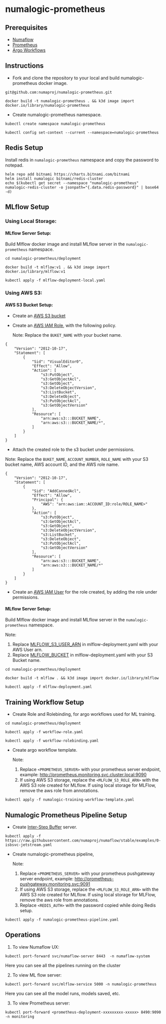 # numalogic-prometheus

## Prerequisites
- [Numaflow](https://numaflow.numaproj.io/quick-start/#installation)
- [Prometheus](https://prometheus.io/docs/prometheus/latest/getting_started/)
- [Argo Workflows](https://argoproj.github.io/argo-workflows/quick-start/)

## Instructions

- Fork and clone the repository to your local and build numalogic-prometheus docker image.

```shell
git@github.com:numaproj/numalogic-prometheus.git

docker build -t numalogic-prometheus . && k3d image import docker.io/library/numalogic-prometheus
```

- Create numalogic-prometheus namespace.
```shell
kubectl create namespace numalogic-prometheus

kubectl config set-context --current --namespace=numalogic-prometheus
```


## Redis Setup
Install redis in `numalogic-prometheus` namespace and copy the password to notepad.

```shell
helm repo add bitnami https://charts.bitnami.com/bitnami
helm install numalogic bitnami/redis-cluster
echo $(kubectl get secret --namespace "numalogic-prometheus" numalogic-redis-cluster -o jsonpath="{.data.redis-password}" | base64 -d)
```

## MLflow Setup

### Using Local Storage:

#### MLflow Server Setup:
Build Mlflow docker image and install MLflow server in the `numalogic-prometheus` namespace.
```shell
cd numalogic-prometheus/deployment

docker build -t mlflow:v1 . && k3d image import docker.io/library/mlflow:v1

kubectl apply -f mlflow-deployment-local.yaml
```


### Using AWS S3:
#### AWS S3 Bucket Setup:
- Create an [AWS S3 bucket](https://docs.aws.amazon.com/AmazonS3/latest/userguide/create-bucket-overview.html)
- Create an [AWS IAM Role](https://docs.aws.amazon.com/IAM/latest/UserGuide/id_roles_create.html), with the following policy. 
 
  Note: Replace the `BUKET_NAME` with your bucket name.
```shell
{
    "Version": "2012-10-17",
    "Statement": [
        {
            "Sid": "VisualEditor0",
            "Effect": "Allow",
            "Action": [
                "s3:PutObject",
                "s3:GetObjectAcl",
                "s3:GetObject",
                "s3:DeleteObjectVersion",
                "s3:ListBucket",
                "s3:DeleteObject",
                "s3:PutObjectAcl",
                "s3:GetObjectVersion"
            ],
            "Resource": [
                "arn:aws:s3:::BUCKET_NAME",
                "arn:aws:s3:::BUCKET_NAME/*",
            ]
        }
    ]
}
```
- Attach the created role to the s3 bucket under permissions.

Note: Replace the `BUKET_NAME`, `ACCOUNT_NUMBER`, `ROLE_NAME` with your S3 bucket name, AWS account ID, and the AWS role name.
```shell
{
    "Version": "2012-10-17",
    "Statement": [
        {
            "Sid": "AddCannedAcl",
            "Effect": "Allow",
            "Principal": {
                "AWS": "arn:aws:iam::ACCOUNT_ID:role/ROLE_NAME>"
            },
            "Action": [
                "s3:PutObject",
                "s3:GetObjectAcl",
                "s3:GetObject",
                "s3:DeleteObjectVersion",
                "s3:ListBucket",
                "s3:DeleteObject",
                "s3:PutObjectAcl",
                "s3:GetObjectVersion"
            ],
            "Resource": [
                "arn:aws:s3:::BUCKET_NAME",
                "arn:aws:s3:::BUCKET_NAME/*"
            ]
        }
    ]
}
```
- Create an [AWS IAM User](https://docs.aws.amazon.com/IAM/latest/UserGuide/id_users_create.html#id_users_create_console) for the role created, by adding the role under permissions.

#### MLflow Server Setup:
Build Mlflow docker image and install MLflow server in the `numalogic-prometheus` namespace.

Note: 
 1. Replace [MLFLOW_S3_USER_ARN](https://github.com/numaproj/numalogic-prometheus/blob/main/deployment/mlflow-deployment.yaml#L14) in mlflow-deployment.yaml with your AWS User arn. 
 2. Replace [MLFLOW_BUCKET](https://github.com/numaproj/numalogic-prometheus/blob/main/deployment/mlflow-deployment.yaml#L28) in mlflow-deployment.yaml with your S3 Bucket name.
    
```shell
cd numalogic-prometheus/deployment

docker build -t mlflow . && k3d image import docker.io/library/mlflow

kubectl apply -f mlflow-deployment.yaml
```

## Training Workflow Setup
- Create Role and Rolebinding, for argo workflows used for ML training.
```
cd numalogic-prometheus/deployment

kubectl apply -f workflow-role.yaml

kubectl apply -f workflow-rolebinding.yaml
```

- Create argo workflow template. 
   
  Note: 
  1. Replace `<PROMETHEUS_SERVER>` with your prometheus server endpoint, example: http://prometheus.monitoring.svc.cluster.local:9090
  2. If using AWS S3 storage, replace the `<MLFLOW_S3_ROLE_ARN>` with the AWS S3 role created for MLflow. If using local storage for MLFlow, remove the aws role from annotations.
```
kubectl apply -f numalogic-training-workflow-template.yaml
```

## Numalogic Prometheus Pipeline Setup

- Create [Inter-Step Buffer](https://numaflow.numaproj.io/inter-step-buffer/) server.
```shell
kubectl apply -f https://raw.githubusercontent.com/numaproj/numaflow/stable/examples/0-isbsvc-jetstream.yaml
```

- Create numalogic-prometheus pipeline, 
   
    Note: 
    1. Replace `<PROMETHEUS_SERVER>` with your prometheus pushgateway server endpoint, example: http://prometheus-pushgateway.monitoring.svc:9091
    2. If using AWS S3 storage, replace the `<MLFLOW_S3_ROLE_ARN>` with the AWS S3 role created for MLflow. If using local storage for MLFlow, remove the aws role from annotations.
    3. Replace `<REDIS_AUTH>` with the password copied while doing Redis setup.  
```
kubectl apply -f numalogic-prometheus-pipeline.yaml
```


## Operations

1. To view Numaflow UX:
```
kubectl port-forward svc/numaflow-server 8443  -n numaflow-system
```

Here you can see all the pipelines running on the cluster

2. To view ML flow server:
```
kubectl port-forward svc/mlflow-service 5000 -n numalogic-prometheus
```

Here you can see all the model runs, models saved, etc.

3. To view Prometheus server:
```
kubectl port-forward <prometheus-deployment-xxxxxxxxx-xxxxx> 8490:9090 -n monitoring
```



